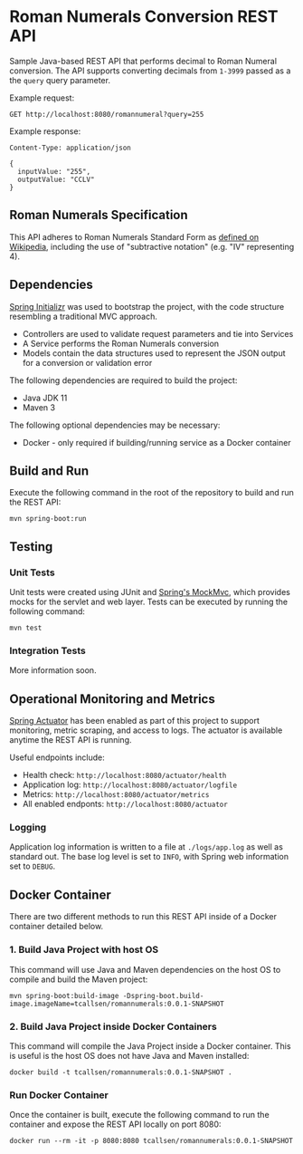 # Roman Numerals Conversion REST API

Sample Java-based REST API that performs decimal to Roman Numeral conversion. The API supports converting decimals from `1-3999` passed as a the `query` query parameter.

Example request:

```
GET http://localhost:8080/romannumeral?query=255
```

Example response:

```
Content-Type: application/json

{
  inputValue: "255",
  outputValue: "CCLV"
}
```

## Roman Numerals Specification

This API adheres to Roman Numerals Standard Form as [defined on Wikipedia](https://en.wikipedia.org/wiki/Roman_numerals#Standard_form), including the use of "subtractive notation" (e.g. "IV" representing 4).

## Dependencies

[Spring Initializr](https://start.spring.io/) was used to bootstrap the project, with the code structure resembling a traditional MVC approach. 

- Controllers are used to validate request parameters and tie into Services
- A Service performs the Roman Numerals conversion
- Models contain the data structures used to represent the JSON output for a conversion or validation error

The following dependencies are required to build the project:

- Java JDK 11
- Maven 3

The following optional dependencies may be necessary:

- Docker - only required if building/running service as a Docker container

## Build and Run

Execute the following command in the root of the repository to build and run the REST API:

```
mvn spring-boot:run
```

## Testing

### Unit Tests

Unit tests were created using JUnit and [Spring's MockMvc](https://spring.io/guides/gs/testing-web/), which provides mocks for the servlet and web layer. Tests can be executed by running the following command:

```
mvn test
```

### Integration Tests

More information soon.

## Operational Monitoring and Metrics

[Spring Actuator](https://github.com/spring-projects/spring-boot/tree/v2.6.3/spring-boot-project/spring-boot-actuator) has been enabled as part of this project to support monitoring, metric scraping, and access to logs. The actuator is available anytime the REST API is running.

Useful endpoints include:

- Health check: `http://localhost:8080/actuator/health`
- Application log: `http://localhost:8080/actuator/logfile`
- Metrics: `http://localhost:8080/actuator/metrics`
- All enabled endponts: `http://localhost:8080/actuator`

### Logging

Application log information is written to a file at `./logs/app.log` as well as standard out. The base log level is set to `INFO`, with Spring web information set to `DEBUG`.

## Docker Container

There are two different methods to run this REST API inside of a Docker container detailed below.

### 1. Build Java Project with host OS

This command will use Java and Maven dependencies on the host OS to compile and build the Maven project:

```
mvn spring-boot:build-image -Dspring-boot.build-image.imageName=tcallsen/romannumerals:0.0.1-SNAPSHOT
```

### 2. Build Java Project inside Docker Containers

This command will compile the Java Project inside a Docker container. This is useful is the host OS does not have Java and Maven installed:

```
docker build -t tcallsen/romannumerals:0.0.1-SNAPSHOT .
```

### Run Docker Container

Once the container is built, execute the following command to run the container and expose the REST API locally on port 8080:

```
docker run --rm -it -p 8080:8080 tcallsen/romannumerals:0.0.1-SNAPSHOT
```